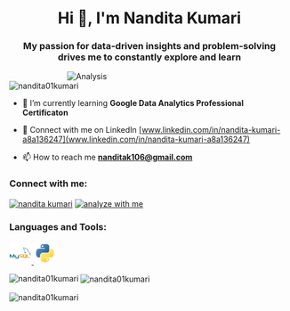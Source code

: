 <h1 align="center">Hi 👋, I'm Nandita Kumari</h1>
<h3 align="center">My passion for data-driven insights and problem-solving drives me to constantly explore and learn</h3>
<img align="right"alt="Analysis"width="400"src="![image](https://github.com/Nandita01kumari/Nandita01kumari/assets/146748070/5d1fc0b9-7fb8-452f-ab35-6c33cfbbaee6)
">
<p align="left"> <img src="https://komarev.com/ghpvc/?username=nandita01kumari&label=Profile%20views&color=0e75b6&style=flat" alt="nandita01kumari" /> </p>

- 🌱 I’m currently learning **Google Data Analytics Professional Certificaton**

- 📱 Connect with me on LinkedIn [www.linkedin.com/in/nandita-kumari-a8a136247](www.linkedin.com/in/nandita-kumari-a8a136247)

- 📫 How to reach me **nanditak106@gmail.com**

<h3 align="left">Connect with me:</h3>
<p align="left">
<a href="https://linkedin.com/in/nandita kumari" target="blank"><img align="center" src="https://raw.githubusercontent.com/rahuldkjain/github-profile-readme-generator/master/src/images/icons/Social/linked-in-alt.svg" alt="nandita kumari" height="30" width="40" /></a>
<a href="https://www.youtube.com/c/analyze with me" target="blank"><img align="center" src="https://raw.githubusercontent.com/rahuldkjain/github-profile-readme-generator/master/src/images/icons/Social/youtube.svg" alt="analyze with me" height="30" width="40" /></a>
</p>

<h3 align="left">Languages and Tools:</h3>
<p align="left"> <a href="https://www.mysql.com/" target="_blank" rel="noreferrer"> <img src="https://raw.githubusercontent.com/devicons/devicon/master/icons/mysql/mysql-original-wordmark.svg" alt="mysql" width="40" height="40"/> </a> <a href="https://www.python.org" target="_blank" rel="noreferrer"> <img src="https://raw.githubusercontent.com/devicons/devicon/master/icons/python/python-original.svg" alt="python" width="40" height="40"/> </a> </p>

<p><img align="left" src="https://github-readme-stats.vercel.app/api/top-langs?username=nandita01kumari&show_icons=true&locale=en&layout=compact" alt="nandita01kumari" /></p>

<p>&nbsp;<img align="center" src="https://github-readme-stats.vercel.app/api?username=nandita01kumari&show_icons=true&locale=en" alt="nandita01kumari" /></p>

<p><img align="center" src="https://github-readme-streak-stats.herokuapp.com/?user=nandita01kumari&" alt="nandita01kumari" /></p>
